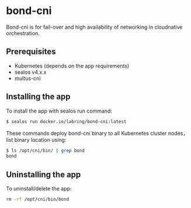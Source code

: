 # bond-cni

Bond-cni is for fail-over and high availability of networking in cloudnative orchestration.

## Prerequisites

- Kubernetes (depends on the app requirements)
- sealos v4.x.x
- multus-cni

## Installing the app

To install the app with sealos run  command:

```bash
$ sealos run docker.io/labring/bond-cni:latest
```

These commands deploy bond-cni  binary to all Kubernetes cluster nodes，list binary location using:

```bash
$ ls /opt/cni/bin/ | grep bond
bond
```

## Uninstalling the app

To uninstall/delete the app:

```bash
rm -rf /opt/cni/bin/bond
```
